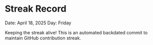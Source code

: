 # Streak Record

Date: April 18, 2025
Day: Friday

Keeping the streak alive! This is an automated backdated commit to maintain GitHub contribution streak.